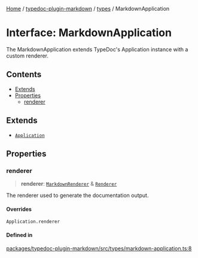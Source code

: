 [Home](../../../README.md) / [typedoc-plugin-markdown](../../README.md) / [types](../README.md) / MarkdownApplication

# Interface: MarkdownApplication

The MarkdownApplication extends TypeDoc's Application instance with a custom renderer.

## Contents

* [Extends](#extends)
* [Properties](#properties)
  * [renderer](#renderer)

## Extends

* [`Application`](https://typedoc.org/api/classes/Application.html)

## Properties

### renderer

> **renderer**: [`MarkdownRenderer`](MarkdownRenderer.md) & [`Renderer`](https://typedoc.org/api/classes/Renderer.html)

The renderer used to generate the documentation output.

#### Overrides

`Application.renderer`

#### Defined in

[packages/typedoc-plugin-markdown/src/types/markdown-application.ts:8](https://github.com/typedoc2md/typedoc-plugin-markdown/blob/main/packages/typedoc-plugin-markdown/src/types/markdown-application.ts#L8)
